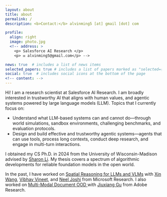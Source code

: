 ```yaml
---
layout: about
title: about
permalink: /
description: <b>Contact:</b> alvinming5 [at] gmail [dot] com 

profile:
  align: right
  image: photo.jpg
  <!-- address: >
    <p> Salesforce AI Research </p>
    <p> ✉️ alvinming5@gmail.com</p> -->

news: true  # includes a list of news items
selected_papers: true # includes a list of papers marked as "selected={true}"
social: true  # includes social icons at the bottom of the page
<!-- content: -->
---
```

Hi! I am a research scientist at Salesforce AI Research. I am broadly interested in trustworthy AI that aligns with human values, and agentic systems powered by large language models (LLM). Topics that I currently focus on: 
- Understand what LLM-based systems can and cannot do—through world simulations, sandbox environments, challenging benchmarks, and evaluation protocols.
- Design and build effective and trustworthy agentic systems—agents that can use tools, process long contexts, conduct deep research, and engage in multi-turn interactions. 

I obtained my CS Ph.D. in 2024 from the University of Wisconsin-Madison advised by <a href="https://pages.cs.wisc.edu/~sharonli/index.html">Sharon Li</a>. My thesis covers a spectrum of algorithmic developments for reliable foundation models in the open world.
<!-- I am broadly interested in reliable machine learning that aligns with human values, especially in the era of multi-modal foundation models. A central theme that continually resonates with me is: How can we foster innovative algorithms and deeper understanding to ensure that our machine learning systems perform reliably in the real world?  -->
In the past, I have worked on <a href='https://arxiv.org/abs/2406.14852'>Spatial Reasoning for LLMs and VLMs</a> with <a href='https://xinw.ai/'> Xin Wang</a>, <a href='https://vibhav-vineet.github.io/'>Vibhav Vineet</a>, and <a href='https://neelj.com/'>Neel Joshi</a> from Microsoft Research. I also worked on <a href='https://aclanthology.org/2023.findings-emnlp.332/'> Multi-Modal Document OOD </a> with <a href='https://gujiuxiang.com/'>Jiuxiang Gu</a> from Adobe Research. 

<!-- algorithm design, empirical studies, and theoretical studies that investigate the principles and practices for reliable machine learning in the open-world. I have two prior internships at Microsoft Research and Adobe Research, working on improving reliability and reasoning of multi-modal vision-language and document understanding models. -->




<!-- Research topics that I currently focus on include: reliable machine learning, multimodal learning, and large language models. -->


<!-- <b>Contact:</b> kellyyhe [at] stanford.edu -->


<!-- Master Student at <a href="https://cs.stanford.edu/">Stanford Computer Science</a> -->
<!-- and <a href="https://nlp.stanford.edu/manning/">Prof. Christopher Manning</a>.  -->

<!-- Write your biography here. Tell the world about yourself. Link to your favorite [subreddit](http://reddit.com). You can put a picture in, too. The code is already in, just name your picture `prof_pic.jpg` and put it in the `img/` folder.

Put your address / P.O. box / other info right below your picture. You can also disable any these elements by editing `profile` property of the YAML header of your `_pages/about.md`. Edit `_bibliography/papers.bib` and Jekyll will render your [publications page](/al-folio/publications/) automatically.

Link to your social media connections, too. This theme is set up to use [Font Awesome icons](http://fortawesome.github.io/Font-Awesome/) and [Academicons](https://jpswalsh.github.io/academicons/), like the ones below. Add your Facebook, Twitter, LinkedIn, Google Scholar, or just disable all of them. -->
